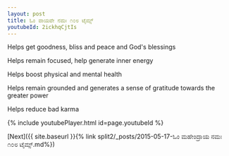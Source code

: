 ```yaml
---
layout: post
title: ಓಂ ವಾಯವೇ ನಮಃ ೧೦೮ ಟೈಮ್ಸ್
youtubeId: 2ickhqCjtIs
---
```

 
 
Helps get goodness, bliss and peace and God's blessings
 
Helps remain focused, help generate inner energy 
 
Helps boost physical and mental health 
 
Helps remain grounded and generates a sense of gratitude towards the greater power 
 
Helps reduce bad karma
 
 
 
 


{% include youtubePlayer.html id=page.youtubeId %}
 
[Next]({{ site.baseurl }}{% link  split2/_posts/2015-05-17-ಓಂ ಮಹೇಂದ್ರಾಯ ನಮಃ ೧೦೮ ಟೈಮ್ಸ್.md%})
 
